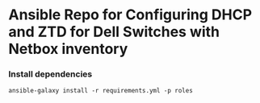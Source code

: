 Ansible Repo for Configuring DHCP and ZTD for Dell Switches with Netbox inventory
===============================================

### Install dependencies

`ansible-galaxy install -r requirements.yml -p roles`
